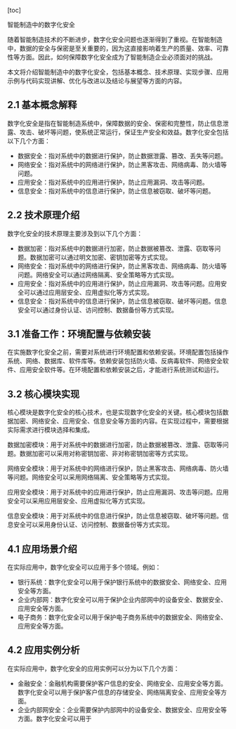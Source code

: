 
[toc]                    
                
                
智能制造中的数字化安全

随着智能制造技术的不断进步，数字化安全问题也逐渐得到了重视。在智能制造中，数据的安全与保密是至关重要的，因为这直接影响着生产的质量、效率、可靠性等方面。因此，如何保障数字化安全成为了智能制造企业必须面对的挑战。

本文将介绍智能制造中的数字化安全，包括基本概念、技术原理、实现步骤、应用示例与代码实现讲解、优化与改进以及结论与展望等方面的内容。

## 2.1 基本概念解释

数字化安全是指在智能制造系统中，保障数据的安全、保密和完整性，防止信息泄露、攻击、破坏等问题，使系统正常运行，保证生产安全和效益。数字化安全包括以下几个方面：

- 数据安全：指对系统中的数据进行保护，防止数据泄露、篡改、丢失等问题。
- 网络安全：指对系统中的网络进行保护，防止黑客攻击、网络病毒、防火墙等问题。
- 应用安全：指对系统中的应用进行保护，防止应用漏洞、攻击等问题。
- 信息安全：指对系统中的信息进行保护，防止信息被窃取、破坏等问题。

## 2.2 技术原理介绍

数字化安全的技术原理主要涉及到以下几个方面：

- 数据加密：指对系统中的数据进行加密，防止数据被篡改、泄露、窃取等问题。数据加密可以通过明文加密、密钥加密等方式实现。
- 网络安全：指对系统中的网络进行保护，防止黑客攻击、网络病毒、防火墙等问题。网络安全可以通过网络隔离、安全策略等方式实现。
- 应用安全：指对系统中的应用进行保护，防止应用漏洞、攻击等问题。应用安全可以通过应用层安全、应用虚拟化等方式实现。
- 信息安全：指对系统中的信息进行保护，防止信息被窃取、破坏等问题。信息安全可以通过身份认证、访问控制、数据备份等方式实现。

## 3.1 准备工作：环境配置与依赖安装

在实施数字化安全之前，需要对系统进行环境配置和依赖安装。环境配置包括操作系统、网络、数据库、软件库等。依赖安装包括防火墙、反病毒软件、网络安全软件、应用安全软件等。在环境配置和依赖安装之后，才能进行系统测试和运行。

## 3.2 核心模块实现

核心模块是数字化安全的核心技术，也是实现数字化安全的关键。核心模块包括数据加密、网络安全、应用安全、信息安全等方面的内容。在实现过程中，需要根据实际需求进行模块选择和集成。

数据加密模块：用于对系统中的数据进行加密，防止数据被篡改、泄露、窃取等问题。数据加密可以采用对称密钥加密、非对称密钥加密等方式实现。

网络安全模块：用于对系统中的网络进行保护，防止黑客攻击、网络病毒、防火墙等问题。网络安全可以采用网络隔离、安全策略等方式实现。

应用安全模块：用于对系统中的应用进行保护，防止应用漏洞、攻击等问题。应用安全可以采用应用层安全、应用虚拟化等方式实现。

信息安全模块：用于对系统中的信息进行保护，防止信息被窃取、破坏等问题。信息安全可以采用身份认证、访问控制、数据备份等方式实现。

## 4.1 应用场景介绍

在实际应用中，数字化安全可以应用于多个领域。例如：

- 银行系统：数字化安全可以用于保护银行系统中的数据安全、网络安全、应用安全等方面。
- 企业内部网：数字化安全可以用于保护企业内部网中的设备安全、数据安全、应用安全等方面。
- 电子商务：数字化安全可以用于保护电子商务系统中的数据安全、网络安全、应用安全等方面。

## 4.2 应用实例分析

在实际应用中，数字化安全的应用实例可以分为以下几个方面：

- 金融安全：金融机构需要保护客户信息的安全、网络安全、应用安全等方面。数字化安全可以用于保护客户信息的存储安全、网络隔离安全、应用安全等方面。
- 企业内部网安全：企业需要保护内部网中的设备安全、数据安全、应用安全等方面。数字化安全可以用于

